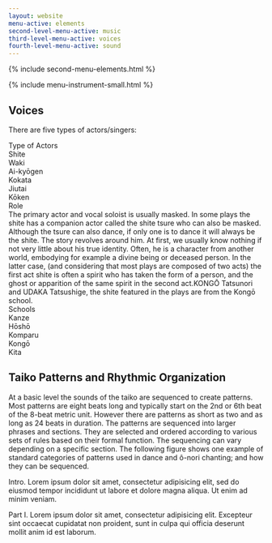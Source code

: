 ```yaml
---
layout: website
menu-active: elements
second-level-menu-active: music
third-level-menu-active: voices
fourth-level-menu-active: sound
---
```


{% include second-menu-elements.html %}

{% include menu-instrument-small.html %}

<main class="page-content">
  <div class="text-container">
    <h2>Voices</h2>
    <p>There are five types of actors/singers:</p>
  </div>

  <div class="introductory-table">
  <div class="introductory-table__element">
    <div class="introductory-table__term">Type of Actors</div>
    <div class="introductory-table__definition">Shite</div>
    <div class="introductory-table__definition">Waki</div>
    <div class="introductory-table__definition">Ai-kyōgen</div>
    <div class="introductory-table__definition">Kokata</div>
    <div class="introductory-table__definition">Jiutai</div>
    <div class="introductory-table__definition">Kōken</div>
  </div>
  <div class="introductory-table__element">
    <div class="introductory-table__term">Role</div>
    <div class="introductory-table__definition">The primary actor and vocal soloist is usually masked. In some plays the shite has a companion actor called the shite tsure who can also be masked. Although the tsure can also dance, if only one is to dance it will always be the shite. The story revolves around him. At first, we usually know nothing if not very little about his true identity. Often, he is a character from another world, embodying for example a divine being or deceased person. In the latter case, (and considering that most plays are composed of two acts) the first act shite is often a spirit who has taken the form of a person, and the ghost or apparition of the same spirit in the second act.KONGŌ Tatsunori and UDAKA Tatsushige, the shite featured in the plays are from the Kongō school.</div>
  </div>
  
  <div class="introductory-table__element">
    <div class="introductory-table__term">Schools</div>
    <div class="introductory-table__definition">Kanze<br>Hōshō<br>Komparu<br>Kongō<br>Kita</div>
  </div>
</div>

  <div class="text-container">
    <h2>Taiko Patterns and Rhythmic Organization</h2>
    <p>At a basic level the sounds of the taiko are sequenced to create patterns. Most patterns are eight beats long and typically start on the 2nd or 6th beat of the 8-beat metric unit. However there are patterns as short as two and as long as 24 beats in duration. The patterns are sequenced into larger phrases and sections. They are selected and ordered according to various sets of rules based on their formal function. The sequencing can vary depending on a specific section. The following figure shows one example of standard categories of patterns used in dance and ô-nori chanting; and how they can be sequenced.</p>
  </div>

  <div id="tabs"></div>
  <section id='intro' title='Introduction' class='tabbed-narrative'>
    <p>
    Intro. Lorem ipsum dolor sit amet, <time datetime='00:00:10.000' title='00:10:98.987'>consectetur</time> adipisicing elit, sed do eiusmod tempor incididunt ut labore et dolore magna aliqua. Ut enim ad minim veniam.
    </p>
  </section>

  <section id='part1' title='Hashitomi Kiri' class='tabbed-narrative'>
    <p>
    Part I. Lorem ipsum dolor sit amet, <time datetime='00:00:20' title='00:11:98.987'>consectetur</time> adipisicing elit. Excepteur sint occaecat cupidatat non proident, sunt in culpa qui officia deserunt mollit anim id est laborum.
    </p>
  </section>

</main>


